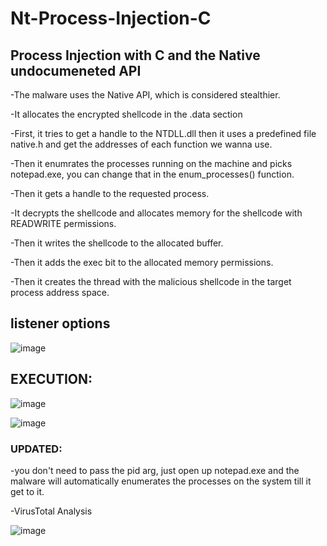 # Nt-Process-Injection-C
## Process Injection with C and the Native undocumeneted API

-The malware uses the Native API, which is considered stealthier.

-It allocates the encrypted shellcode in the .data section

-First, it tries to get a handle to the NTDLL.dll then it uses a predefined file native.h and get the addresses of each function we wanna use.

-Then it enumrates the processes running on the machine and picks notepad.exe, you can change that in the enum_processes() function.

-Then it gets a handle to the requested process.

-It decrypts the shellcode and allocates memory for the shellcode with READWRITE permissions.

-Then it writes the shellcode to the allocated buffer.

-Then it adds the exec bit to the allocated memory permissions.

-Then it creates the thread with the malicious shellcode in the target process address space.


## listener options

  ![image](https://github.com/user-attachments/assets/a6e4bf09-4e4a-4758-acfa-e17d1e0dccc2)


## EXECUTION:

  ![image](https://github.com/user-attachments/assets/52f34f18-b1d8-4a62-9616-1ad66df5ec56)


  ![image](https://github.com/user-attachments/assets/44b75a35-7fd6-48b8-979a-03abbc1238a5)


### UPDATED:
-you don't need to pass the pid arg, just open up notepad.exe and the malware will automatically enumerates the processes on the system till it get to it.

-VirusTotal Analysis

  ![image](https://github.com/user-attachments/assets/6fd9674d-f556-46db-8361-6b19676ec771)


  


